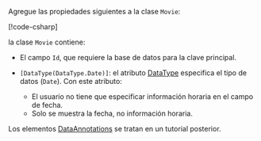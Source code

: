 Agregue las propiedades siguientes a la clase `Movie`:

[!code-csharp[](~/tutorials/first-mvc-app/start-mvc/sample/MvcMovie22/Models/Movie.cs?name=snippet1)]

la clase `Movie` contiene:

* El campo `Id`, que requiere la base de datos para la clave principal.
* `[DataType(DataType.Date)]`:  el atributo [DataType](/dotnet/api/microsoft.aspnetcore.mvc.dataannotations.internal.datatypeattributeadapter) especifica el tipo de datos (`Date`). Con este atributo:

  * El usuario no tiene que especificar información horaria en el campo de fecha.
  * Solo se muestra la fecha, no información horaria.

Los elementos [DataAnnotations](/dotnet/api/system.componentmodel.dataannotations) se tratan en un tutorial posterior.